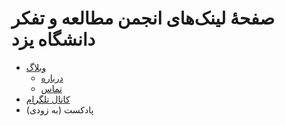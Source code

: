 # صفحهٔ لینک‌های انجمن مطالعه و تفکر دانشگاه یزد

- [وبلاگ](https://tafakoryu.github.io/blog)
  - [درباره](https://tafakoryu.github.io/blog/about/)
  - [تماس](https://tafakoryu.github.io/blog/contact/)
- [کانال تلگرام](https://t.me/tafakor_yazduni)
- پادکست (به زودی)
